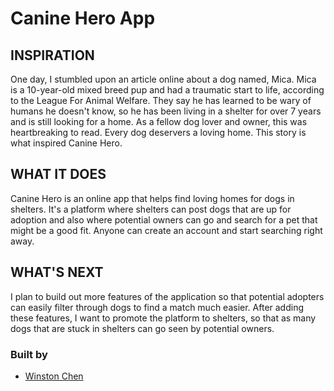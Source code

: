 # Canine Hero App

## INSPIRATION
One day, I stumbled upon an article online about a dog named, Mica. Mica is a 10-year-old mixed breed pup and had a traumatic start to life, according to the League For Animal Welfare. They say he has learned to be wary of humans he doesn't know, so he has been living in a shelter for over 7 years and is still looking for a home. As a fellow dog lover and owner, this was heartbreaking to read. Every dog deservers a loving home. This story is what inspired Canine Hero.

## WHAT IT DOES

Canine Hero is an online app that helps find loving homes for dogs in shelters. It's a platform where shelters can post dogs that are up for adoption and also where potential owners can go and search for a pet that might be a good fit. Anyone can create an account and start searching right away.

## WHAT'S NEXT

I plan to build out more features of the application so that potential adopters can easily filter through dogs to find a match much easier. After adding these features, I want to promote the platform to shelters, so that as many dogs that are stuck in shelters can go seen by potential owners. 

### Built by 
* [Winston Chen](https://www.linkedin.com/in/winston-c/)
